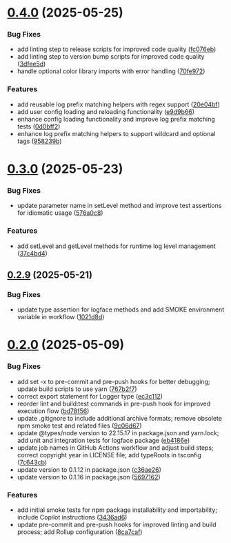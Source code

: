 # [0.4.0](https://github.com/variablesoftware/logface/compare/v0.3.0...v0.4.0) (2025-05-25)


### Bug Fixes

* add linting step to release scripts for improved code quality ([fc076eb](https://github.com/variablesoftware/logface/commit/fc076ebb49c16970af7dd8674bfb3785e46b9645))
* add linting step to version bump scripts for improved code quality ([3dfee5d](https://github.com/variablesoftware/logface/commit/3dfee5db027d6274f43216935b9ee121387b8bc2))
* handle optional color library imports with error handling ([70fe972](https://github.com/variablesoftware/logface/commit/70fe97212afa954cec6f222cdb4d8a63f42e0f4f))


### Features

* add reusable log prefix matching helpers with regex support ([20e04bf](https://github.com/variablesoftware/logface/commit/20e04bf2b4d040b89244c1d25b426f9baf50766c))
* add user config loading and reloading functionality ([e9d9b66](https://github.com/variablesoftware/logface/commit/e9d9b66c4dcdb543dcab89427d4e41349c8bb359))
* enhance config loading functionality and improve log prefix matching tests ([0d0bff2](https://github.com/variablesoftware/logface/commit/0d0bff2cdae60c78d7e521befd69017e53d5ebb8))
* enhance log prefix matching helpers to support wildcard and optional tags ([958239b](https://github.com/variablesoftware/logface/commit/958239b71761517d43d7a307ec1e4be6b78466cd))

# [0.3.0](https://github.com/variablesoftware/logface/compare/v0.2.9...v0.3.0) (2025-05-23)

### Bug Fixes

- update parameter name in setLevel method and improve test assertions for idiomatic usage ([576a0c8](https://github.com/variablesoftware/logface/commit/576a0c87f8444eac19f6f5dff0cca09e2324d2b0))

### Features

- add setLevel and getLevel methods for runtime log level management ([37c4bd4](https://github.com/variablesoftware/logface/commit/37c4bd47eb49d979f1423513da7ffa9a8844206e))

## [0.2.9](https://github.com/variablesoftware/logface/compare/v0.2.8...v0.2.9) (2025-05-21)

### Bug Fixes

- update type assertion for logface methods and add SMOKE environment variable in workflow ([1021d8d](https://github.com/variablesoftware/logface/commit/1021d8d6026212ef8979ce1b3a76e36671dd0018))

# [0.2.0](https://github.com/variablesoftware/logface/compare/v0.1.3...v0.2.0) (2025-05-09)

### Bug Fixes

- add set -x to pre-commit and pre-push hooks for better debugging; update build scripts to use yarn ([767b2f7](https://github.com/variablesoftware/logface/commit/767b2f7b6bd748b917b20772822efd8c97fc34f4))
- correct export statement for Logger type ([ec3c112](https://github.com/variablesoftware/logface/commit/ec3c112584a120731c2f7e90b6c9369edaf694c3))
- reorder lint and build:test commands in pre-push hook for improved execution flow ([bd78f56](https://github.com/variablesoftware/logface/commit/bd78f5648424cee4e47d9b6b10a031f3f90f524d))
- update .gitignore to include additional archive formats; remove obsolete npm smoke test and related files ([9c06d67](https://github.com/variablesoftware/logface/commit/9c06d6738e68dbeef68704e98e92b28579c76da7))
- update @types/node version to 22.15.17 in package.json and yarn.lock; add unit and integration tests for logface package ([eb4186e](https://github.com/variablesoftware/logface/commit/eb4186e35f5d32ca332c10ebcedb9448632f9253))
- update job names in GitHub Actions workflow and adjust build steps; correct copyright year in LICENSE file; add typeRoots in tsconfig ([7c643cb](https://github.com/variablesoftware/logface/commit/7c643cb6a6cf675e3c24e65d6af443db34166f31))
- update version to 0.1.12 in package.json ([c36ae26](https://github.com/variablesoftware/logface/commit/c36ae263d8269cd1879c1d8150395d08dfbcc863))
- update version to 0.1.16 in package.json ([5697162](https://github.com/variablesoftware/logface/commit/56971622a6e67e04b67dd5c5f27b4f724d9a63b1))

### Features

- add initial smoke tests for npm package installability and importability; include Copilot instructions ([3436ad6](https://github.com/variablesoftware/logface/commit/3436ad64e49a15af59b6076cb117522d7dc330f1))
- update pre-commit and pre-push hooks for improved linting and build process; add Rollup configuration ([8ca7caf](https://github.com/variablesoftware/logface/commit/8ca7caff484004f28d6d97d6869455ab69bee9f1))
